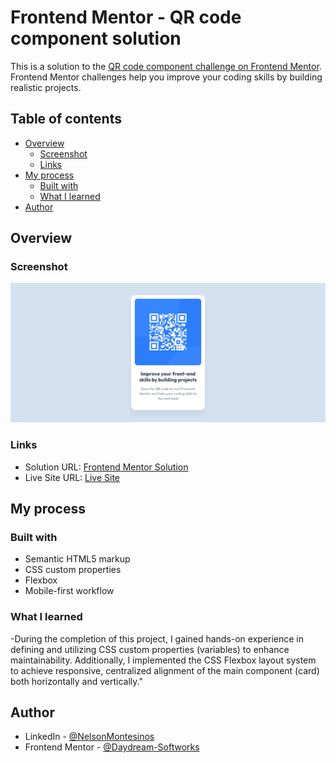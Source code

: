 # Frontend Mentor - QR code component solution

This is a solution to the [QR code component challenge on Frontend Mentor](https://www.frontendmentor.io/challenges/qr-code-component-iux_sIO_H). Frontend Mentor challenges help you improve your coding skills by building realistic projects.

## Table of contents

- [Overview](#overview)
  - [Screenshot](#screenshot)
  - [Links](#links)
- [My process](#my-process)
  - [Built with](#built-with)
  - [What I learned](#what-i-learned)
- [Author](#author)

## Overview

### Screenshot

![](./captures/desktop-capture.PNG)

### Links

- Solution URL: [Frontend Mentor Solution](https://www.frontendmentor.io/solutions/responsive-qr-code-component-AGVAQLLoO-)
- Live Site URL: [Live Site](https://nelson-j-montesinos.github.io/QR-Code-Component/)

## My process

### Built with

- Semantic HTML5 markup
- CSS custom properties
- Flexbox
- Mobile-first workflow

### What I learned

-During the completion of this project, I gained hands-on experience in defining and utilizing CSS custom properties (variables) to enhance maintainability. Additionally, I implemented the CSS Flexbox layout system to achieve responsive, centralized alignment of the main component (card) both horizontally and vertically."

## Author

- LinkedIn - [@NelsonMontesinos](www.linkedin.com/in/njmontesinos)
- Frontend Mentor - [@Daydream-Softworks](https://www.frontendmentor.io/profile/Daydream-Softworks)
